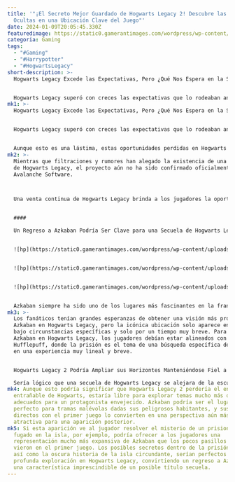 ```yaml
---
title: '"¡El Secreto Mejor Guardado de Hogwarts Legacy 2! Descubre las Sorpresas
  Ocultas en una Ubicación Clave del Juego"'
date: 2024-01-09T20:05:45.330Z
featuredimage: https://static0.gamerantimages.com/wordpress/wp-content/uploads/2023/12/hogwarts-legacy-sequel-azkaban.jpg?q=50&fit=contain&w=1140&h=&dpr=1.5
categoria: Gaming
tags:
  - "#Gaming"
  - "#Harrypotter"
  - "#HogwartsLegacy"
short-description: >-
  Hogwarts Legacy Excede las Expectativas, Pero ¿Qué Nos Espera en la Secuela?


  Hogwarts Legacy superó con creces las expectativas que lo rodeaban antes de su lanzamiento, y muchos coinciden en que es una de las experiencias de juego más detalladas e inmersivas que jamás haya surgido de la franq
mk1: >-
  Hogwarts Legacy Excede las Expectativas, Pero ¿Qué Nos Espera en la Secuela?


  Hogwarts Legacy superó con creces las expectativas que lo rodeaban antes de su lanzamiento, y muchos coinciden en que es una de las experiencias de juego más detalladas e inmersivas que jamás haya surgido de la franquicia de Harry Potter. Con una representación intensamente detallada de la famosa escuela de magia que le da nombre, el lanzamiento se vio obligado a sacrificar la profundidad de otras áreas icónicas de la IP para centrarse en Hogwarts mismo.


  Aunque esto es una lástima, estas oportunidades perdidas en Hogwarts Legacy solo están avivando la especulación en torno a una posible secuela, con el mundo de Harry Potter siendo lo suficientemente rico como para justificar dicho proyecto. Hay una variedad de lugares que podrían desempeñar un papel mucho más destacado en una secuela de Hogwarts Legacy, siendo la siniestra prisión de Azkaban quizás la primera en la lista. Aunque Azkaban apareció en Hogwarts Legacy de alguna manera, una representación más exhaustiva de la ubicación en el futuro sería realmente emocionante.
mk2: >-
  Mientras que filtraciones y rumores han alegado la existencia de una secuela
  de Hogwarts Legacy, el proyecto aún no ha sido confirmado oficialmente por
  Avalanche Software.



  Una venta continua de Hogwarts Legacy brinda a los jugadores la oportunidad de adquirir uno de los juegos más populares de 2023 a un precio económico.


  #### 

  Un Regreso a Azkaban Podría Ser Clave para una Secuela de Hogwarts Legacy


  ![hp](https://static0.gamerantimages.com/wordpress/wp-content/uploads/2023/02/hogwarts-legacy-azkaban.jpg?q=50&fit=contain&w=750&h=415&dpr=1.5 "hp")


  ![hp](https://static0.gamerantimages.com/wordpress/wp-content/uploads/2023/02/hogwarts-legacy_azkaban-guide-image.jpg?q=50&fit=contain&w=750&h=415&dpr=1.5 "hp")


  ![hp](https://static0.gamerantimages.com/wordpress/wp-content/uploads/2021/09/dementors-hogwarts-legacy.jpg?q=50&fit=contain&w=750&h=415&dpr=1.5 "hp")


  Azkaban siempre ha sido uno de los lugares más fascinantes en la franquicia de Harry Potter, siendo un lugar de tormento e encarcelamiento para los criminales más notorios del mundo mágico. Antes de convertirse en una imponente prisión, la isla en la que se encuentra Azkaban fue el sitio de una horrible magia oscura y tortura, donde un mago malvado atraía y mataba a marineros no mágicos. La energía oscura del lugar produjo una infestación de dementores que se alimentan de la angustia humana. Estas entidades oscuras pasaron a custodiar la prisión, convirtiendo a Azkaban en el infierno en la Tierra para cualquiera desafortunado que fuera encarcelado allí.
mk3: >-
  Los fanáticos tenían grandes esperanzas de obtener una visión más profunda de
  Azkaban en Hogwarts Legacy, pero la icónica ubicación solo aparece en el juego
  bajo circunstancias específicas y solo por un tiempo muy breve. Para explorar
  Azkaban en Hogwarts Legacy, los jugadores debían estar alineados con la casa
  Hufflepuff, donde la prisión es el tema de una búsqueda específica de la casa
  en una experiencia muy lineal y breve.


  Hogwarts Legacy 2 Podría Ampliar sus Horizontes Manteniéndose Fiel a Sí Mismo con un Regreso a Azkaban

  Sería lógico que una secuela de Hogwarts Legacy se alejara de la escuela en sí, ya que el juego podría presentar al mismo personaje jugable del primer juego una vez que se haya graduado de Hogwarts. Esto realmente abriría caminos para explorar lugares como Azkaban, brindando más libertad al jugador para explorar más allá de los límites de la escuela y sumergirse en la amplia historia de la franquicia.
mk4: Aunque esto podría significar que Hogwarts Legacy 2 perdería el encanto
  entrañable de Hogwarts, estaría libre para explorar temas mucho más oscuros
  adecuados para un protagonista envejecido. Azkaban podría ser el lugar
  perfecto para tramas malévolas dadas sus peligrosos habitantes, y sus vínculos
  directos con el primer juego lo convierten en una perspectiva aún más
  atractiva para una aparición posterior.
mk5: Si esta aparición ve al jugador resolver el misterio de un prisionero
  fugado en la isla, por ejemplo, podría ofrecer a los jugadores una
  representación mucho más expansiva de Azkaban que los pocos pasillos que se
  vieron en el primer juego. Los posibles secretos dentro de la prisión en sí,
  así como la oscura historia de la isla circundante, serían perfectos para la
  profunda exploración en Hogwarts Legacy, convirtiendo un regreso a Azkaban en
  una característica imprescindible de un posible título secuela.
---
```

